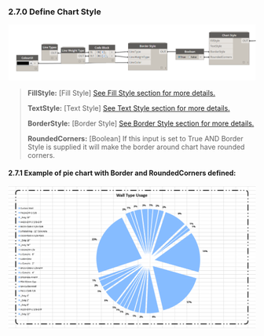 ### 2.7.0 Define Chart Style

![](charts_06.png)

<blockquote>
<p><b> FillStyle:</b> [Fill Style] <a href="http://konradsobon.gitbooks.io/bumblebee-primer/content/210_fill_style.html" target="_parent">See Fill Style section for more details.</a></p>
<p><b> TextStyle:</b> [Text Style] <a href="http://konradsobon.gitbooks.io/bumblebee-primer/content/220_text_style.html" target="_self">See Text Style section for more details.</a></p>
<p><b> BorderStyle:</b> [Border Style] <a href="http://konradsobon.gitbooks.io/bumblebee-primer/content/230_border_style.html" target="_self">See Border Style section for more details.</a></p>
<p><b> RoundedCorners:</b> [Boolean] If this input is set to True AND Border Style is supplied it will make the border around chart have rounded corners.</p>
</blockquote>


#### 2.7.1 Example of pie chart with Border and RoundedCorners defined:


![](charts_05-01.png)